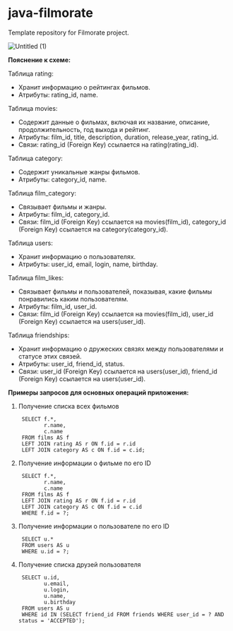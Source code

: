 # java-filmorate
Template repository for Filmorate project.

![Untitled (1)](https://github.com/user-attachments/assets/a97105c7-90ae-4fdb-9149-fad86bc5ae90)

**Пояснение к схеме:**

Таблица rating:
- Хранит информацию о рейтингах фильмов. 
- Атрибуты: rating_id, name.

Таблица movies:
- Содержит данные о фильмах, включая их название, описание, продолжительность, год выхода и рейтинг.
- Атрибуты: film_id, title, description, duration, release_year, rating_id.
- Связи: rating_id (Foreign Key) ссылается на rating(rating_id).

Таблица category:
- Содержит уникальные жанры фильмов.
- Атрибуты: category_id, name.

Таблица film_category:
- Связывает фильмы и жанры.
- Атрибуты: film_id, category_id.
- Связи: film_id (Foreign Key) ссылается на movies(film_id), category_id (Foreign Key) ссылается на category(category_id).

Таблица users:
- Хранит информацию о пользователях.
- Атрибуты: user_id, email, login, name, birthday.

Таблица film_likes:
- Связывает фильмы и пользователей, показывая, какие фильмы понравились каким пользователям.
- Атрибуты: film_id, user_id.
- Связи: film_id (Foreign Key) ссылается на movies(film_id), user_id (Foreign Key) ссылается на users(user_id).

Таблица friendships:
- Хранит информацию о дружеских связях между пользователями и статусе этих связей.
- Атрибуты: user_id, friend_id, status.
- Связи: user_id (Foreign Key) ссылается на users(user_id), friend_id (Foreign Key) ссылается на users(user_id).



 **Примеры запросов для основных операций приложения:**

1. Получение списка всех фильмов
    
        SELECT f.*,
               r.name,
               c.name
        FROM films AS f
        LEFT JOIN rating AS r ON f.id = r.id
        LEFT JOIN category AS c ON f.id = c.id;
    
3. Получение информации о фильме по его ID
    
        SELECT f.*,
               r.name,
               c.name
        FROM films AS f
        LEFT JOIN rating AS r ON f.id = r.id
        LEFT JOIN category AS c ON f.id = c.id
        WHERE f.id = ?;
    
4. Получение информации о пользователе по его ID
        
        SELECT u.*
        FROM users AS u
        WHERE u.id = ?;

5. Получение списка друзей пользователя
    
        SELECT u.id,
               u.email,
               u.login,
               u.name,
               u.birthday
        FROM users AS u
        WHERE id IN (SELECT friend_id FROM friends WHERE user_id = ? AND status = 'ACCEPTED');
